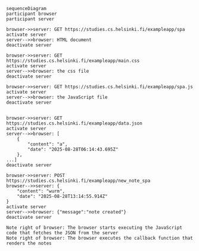     sequenceDiagram
    participant browser
    participant server

    browser->>server: GET https://studies.cs.helsinki.fi/exampleapp/spa
    activate server
    server-->>browser: HTML document
    deactivate server

    browser->>server: GET https://studies.cs.helsinki.fi/exampleapp/main.css
    activate server
    server-->>browser: the css file
    deactivate server

    browser->>server: GET https://studies.cs.helsinki.fi/exampleapp/spa.js
    activate server
    server-->>browser: the JavaScript file
    deactivate server


    browser->>server: GET https://studies.cs.helsinki.fi/exampleapp/data.json
    activate server
    server-->>browser: [
        {
            "content": "a",
            "date": "2025-08-28T06:14:43.695Z"
        },
    ...]
    deactivate server

    browser->>server: POST https://studies.cs.helsinki.fi/exampleapp/new_note_spa
    browser-->>server: {
        "content": "wurm",
        "date": "2025-08-28T13:14:55.914Z"
    }
    activate server
    server-->>browser: {"message":"note created"}
    deactivate server

    Note right of browser: The browser starts executing the JavaScript code that fetches the JSON from the server
    Note right of browser: The browser executes the callback function that renders the notes